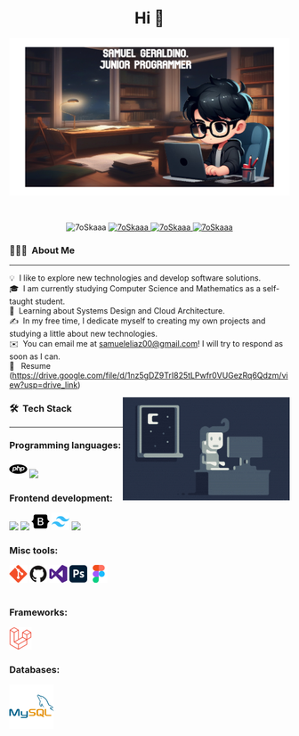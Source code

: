 <h1 align="center">Hi 👋</h1>
<p align="center">
  
  <a href="#"><img src="https://github.com/eliaz00/eliaz00/blob/main/Samuel-programmer.png"></a>
</p>
<br>

<p align="center">
<img src="https://img.shields.io/badge/samueleliaz00%40gmail.com-orange?logo=gmail" alt="7oSkaaa" height=25px, width=160px/> 
<a href = "https://www.facebook.com/samuel.geraldino">
	<img src="https://img.shields.io/badge/samuel.geraldino-blue?logo=facebook" alt="7oSkaaa" target="_blank" height=25px, width=160px/> 
</a>
 <a href = "https://www.linkedin.com/in/samuel-elias-geraldino-perez-72568917a/">
		<img src="https://img.shields.io/badge/samuel.geraldino-blue?logo=linkedin" alt="7oSkaaa" target="_blank" height=25px, width=160px/> 
</a>
 <a href = "https://www.instagram.com/samuel.geraldino/">
	<img src="https://img.shields.io/badge/%40samuel.geraldino-purple?logo=instagram" alt="7oSkaaa" target="_blank" height=25px, width=160px/> 
</a>
</p>

### 👨🏻‍💻 &nbsp;About Me
---
💡 &nbsp;I like to explore new technologies and develop software solutions.\
🎓 &nbsp;I am currently studying Computer Science and Mathematics as a self-taught student.\
🌱 &nbsp;Learning about Systems Design and Cloud Architecture.\
✍️ &nbsp;In my free time, I dedicate myself to creating my own projects and studying a little about new technologies.\
✉️ &nbsp;You can email me at samueleliaz00@gmail.com! I will try to respond as soon as I can.\
📄 &nbsp; Resume (https://drive.google.com/file/d/1nz5gDZ9TrI825tLPwfr0VUGezRq6Qdzm/view?usp=drive_link)

<img alt="Night Coding" src="https://raw.githubusercontent.com/AVS1508/AVS1508/master/assets/Night-Coding.gif" align="right"/>

### 🛠 &nbsp;Tech Stack
---
### Programming languages:
<div>
<img width ='32px' src ='https://github.com/devicons/devicon/blob/master/icons/php/php-plain.svg'>
<img width ='32px' src ='https://raw.githubusercontent.com/rahulbanerjee26/githubAboutMeGenerator/main/icons/javascript.svg'>
</div>

### Frontend development:
<div>
<img width ='32px' src ='https://raw.githubusercontent.com/rahulbanerjee26/githubAboutMeGenerator/main/icons/html.svg'>
<img width ='32px' src ='https://raw.githubusercontent.com/rahulbanerjee26/githubAboutMeGenerator/main/icons/css.svg'>
<img width ='32px' src ='https://github.com/devicons/devicon/blob/master/icons/bootstrap/bootstrap-plain.svg'>
<img width ='32px' src ='https://github.com/devicons/devicon/blob/master/icons/tailwindcss/tailwindcss-original.svg'>
<img width ='32px' src ='https://raw.githubusercontent.com/rahulbanerjee26/githubAboutMeGenerator/main/icons/reactjs.svg'/>
</div>

### Misc tools:
<div>
<img width ='32px' src ='https://github.com/devicons/devicon/blob/master/icons/git/git-plain.svg'>
<img width ='32px' src ='https://github.com/devicons/devicon/blob/master/icons/github/github-original.svg'>
<img width ='32px' src ='https://github.com/devicons/devicon/blob/master/icons/visualstudio/visualstudio-plain.svg'>
<img width ='32px' src ='https://github.com/devicons/devicon/blob/master/icons/photoshop/photoshop-plain.svg'>
<img width ='32px' src ='https://github.com/devicons/devicon/blob/master/icons/figma/figma-original.svg'>
</div>
<br>

### Frameworks: 
<div>
<img width ='40px' src ='https://github.com/devicons/devicon/blob/master/icons/laravel/laravel-original.svg'>
</div>

### Databases:
<div>
<img width ='80px' src ='https://github.com/devicons/devicon/blob/master/icons/mysql/mysql-original-wordmark.svg'>
</div>




